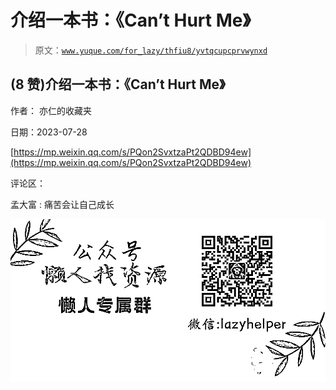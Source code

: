 # 介绍一本书：《Can’t Hurt Me》

> 原文：[`www.yuque.com/for_lazy/thfiu8/yvtqcupcprvwynxd`](https://www.yuque.com/for_lazy/thfiu8/yvtqcupcprvwynxd)



## (8 赞)介绍一本书：《Can’t Hurt Me》 

作者： 亦仁的收藏夹 

日期：2023-07-28 

[https://mp.weixin.qq.com/s/PQon2SvxtzaPt2QDBD94ew](https://mp.weixin.qq.com/s/PQon2SvxtzaPt2QDBD94ew) 

评论区： 

孟大富 : 痛苦会让自己成长 

![](img/894d30a529e7c37bcd3392323c99941c.png)  
